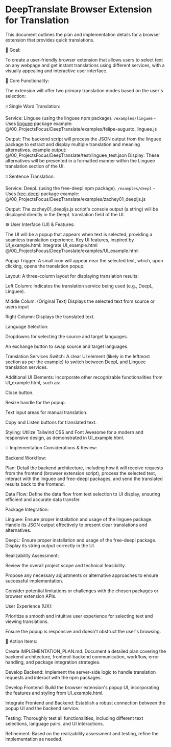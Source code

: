 
# DeepTranslate Browser Extension for Translation

This document outlines the plan and implementation details for a browser extension that provides quick translations.

🥅 Goal:

To create a user-friendly browser extension that allows users to select text on any webpage and get instant translations using different services, with a visually appealing and interactive user interface.

🚀 Core Functionality:

The extension will offer two primary translation modes based on the user's selection:

◽ Single Word Translation:

Service: Linguee (using the linguee npm package).
`/examples/linguee` - Uses [linguee](https://github.com/felipe-augusto/linguee) package
example:
@/00_ProjectsFocus/DeepTranslate/examples/felipe-augusto_linguee.js 

Output: The backend script will process the JSON output from the linguee package to extract and display multiple translation and meaning alternatives.
example output:
@/00_ProjectsFocus/DeepTranslate/test/linguee_test.json 
Display: These alternatives will be presented in a formatted manner within the Linguee translation section of the UI.

◽ Sentence Translation:

Service: DeepL (using the free-deepl npm package).
`/examples/deepl` - Uses [free-deepl](https://github.com/zachey01/deepljs) package
example:
@/00_ProjectsFocus/DeepTranslate/examples/zachey01_deepljs.js 

Output: The zachey01_deepljs.js script's console output (a string) will be displayed directly in the DeepL translation field of the UI.

⚙️ User Interface (UI) & Features:

The UI will be a popup that appears when text is selected, providing a seamless translation experience. Key UI features, inspired by UI_example.html:
Integrate UI_example.html
@/00_ProjectsFocus/DeepTranslate/examples/UI_example.html 

Popup Trigger: A small icon will appear near the selected text, which, upon clicking, opens the translation popup.

Layout: A three-column layout for displaying translation results:

Left Column: Indicates the translation service being used (e.g., DeepL, Linguee).

Middle Colum: (Original Text) Displays the selected text from source or users input

Right Column: Displays the translated text.

Language Selection:

Dropdowns for selecting the source and target languages.

An exchange button to swap source and target languages.

Translation Services Switch: A clear UI element (likely in the leftmost section as per the example) to switch between DeepL and Linguee translation services.

Additional UI Elements: Incorporate other recognizable functionalities from UI_example.html, such as:


Close button.

Resize handle for the popup.

Text input areas for manual translation.

Copy and Listen buttons for translated text.

Styling: Utilize Tailwind CSS and Font Awesome for a modern and responsive design, as demonstrated in UI_example.html.

💡 Implementation Considerations & Review:

Backend Workflow:

Plan: Detail the backend architecture, including how it will receive requests from the frontend (browser extension script), process the selected text, interact with the linguee and free-deepl packages, and send the translated results back to the frontend.

Data Flow: Define the data flow from text selection to UI display, ensuring efficient and accurate data transfer.

Package Integration:

Linguee: Ensure proper installation and usage of the linguee package. Handle its JSON output effectively to present clear translations and alternatives.

DeepL: Ensure proper installation and usage of the free-deepl package. Display its string output correctly in the UI.

Realizability Assessment:

Review the overall project scope and technical feasibility.

Propose any necessary adjustments or alternative approaches to ensure successful implementation.

Consider potential limitations or challenges with the chosen packages or browser extension APIs.

User Experience (UX):

Prioritize a smooth and intuitive user experience for selecting text and viewing translations.

Ensure the popup is responsive and doesn't obstruct the user's browsing.

📌 Action Items:

Create IMPLEMENTATION_PLAN.md: Document a detailed plan covering the backend architecture, frontend-backend communication, workflow, error handling, and package integration strategies.

Develop Backend: Implement the server-side logic to handle translation requests and interact with the npm packages.

Develop Frontend: Build the browser extension's popup UI, incorporating the features and styling from UI_example.html.

Integrate Frontend and Backend: Establish a robust connection between the popup UI and the backend service.

Testing: Thoroughly test all functionalities, including different text selections, language pairs, and UI interactions.

Refinement: Based on the realizability assessment and testing, refine the implementation as needed.